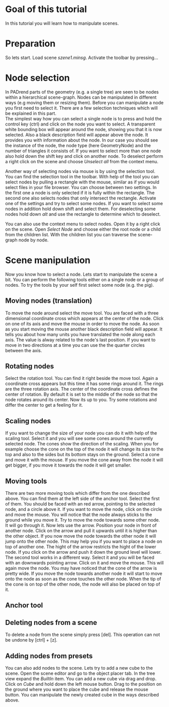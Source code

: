 <!------------------------------------------------------------------------------------------------
This work is licensed under the Creative Commons Attribution-ShareAlike 4.0 International License.
 To view a copy of this license, visit http://creativecommons.org/licenses/by-sa/4.0/.
------------------------------------------------------------------------------------------------->

# Goal of this tutorial
In this tutorial you will learn how to manipulate scenes.

# Preparation
So lets start.
Load scene _szene1.minsg_.
Activate the toolbar by pressing... <!--TODO which key is needed?-->

# Node selection
In PADrend parts of the geometry (e.g. a single tree) are seen to be nodes within a hierarchical scene-graph. 
Nodes can be manipulated in different ways (e.g moving them or resizing them).
Before you can manipulate a node you first need to select it.
There are a few selection techniques which will be explained in this part.   
The simplest way how you can select a single node is to press and hold the control key (ctrl) and click on the node you want to select.
A transparent white bounding box will appear around the node, showing you that it is now selected.
Also a black description field will appear above the node.
It provides you with information about the node.
In our case you should see the instance of the node, the node type (here GeometryNode) and the number of triangles it consists of.
If you want to select more than one node also hold down the shift key and click on another node.
To deselect perform a right click on the scene and choose _Unselect all_ from the context menu. 

Another way of selecting nodes via mouse is by using the selection tool.
You can find the selection tool in the toolbar.
With help of the tool you can select nodes by pulling a rectangle with the mouse, similar as if you would select files in your file browser.
You can choose between two settings.
In the first one a node is only selected if it is fully within the rectangle.
The second one also selects nodes that only intersect the rectangle.
Activate one of the settings and try to select some nodes.
If you want to select some nodes in addition hold down shift and select them.
For deselecting some nodes hold down _alt_ and use the rectangle to determine which to deselect.  

You can also use the context menu to select nodes.
Open it by a right click on the scene.
Open _Select Node_ and choose either the root node or a child from the children list.
With the children list you can traverse the scene-graph node by node.

# Scene manipulation
Now you know how to select a node.
Lets start to manipulate the scene a bit.
You can perform the following tools either on a single node or a group of nodes.
To try the tools by your self first select some node (e.g. the pig).

## Moving nodes (translation)
To move the node around select the move tool.
You are faced with a three dimensional coordinate cross which appears at the center of the node.
Click on one of its axis and move the mouse in order to move the node.
As soon as you start moving the mouse another black description field will appear.
It tells you about how many units you have translated the node along each axis.
The value is alway related to the node's last position.
If you want to move in two directions at a time you can use the the quarter circles between the axis.

## Rotating nodes
Select the rotation tool.
You can find it right beside the move tool.
Again a coordinate cross appears but this time it has some rings around it.
The rings are the three rotation axis.
The center of the coordinate cross defines the center of rotation.
By default it is set to the middle of the node so that the node rotates around its center.
Now its up to you.
Try some rotations and differ the center to get a feeling for it.

## Scaling nodes
If you want to change the size of your node you can do it with help of the scaling tool.
Select it and you will see some cones around the currently selected node. 
The cones show the direction of the scaling.
When you for example choose the cone on the top of the node it will change its size to the top and also to the sides but its bottom stays on the ground.
Select a cone and move it with the mouse.
If you move the cone away from the node it will get bigger, if you move it towards the node it will get smaller.

<!-- TODO put correct name here -->
## Moving tools 
There are two more moving tools which differ from the one described above.
You can find them at the left side of the anchor tool.
Select the first of them. 
You should be faced with an red arrow, pointing to the selected node, and a circle above it.
If you want to move the node, click on the circle and move the mouse.
You will notice that the node always sticks to the ground while you move it.
Try to move the node towards some other node.
It will go through it.
Now lets use the arrow.
Position your node in front of another node.
Click on the arrow and pull it upwards until it is higher than the other object.
If you now move the node towards the other node it will jump onto the other node.
This may help you if you want to place a node on top of another one.
The hight of the arrow restricts the hight of the lower node.
If you click on the arrow and push it down the ground level will lower.   
The second tool works in a different way.
Select it and you will be faced with an downwards pointing arrow.
Click on it and move the mouse.
This will again move the node.
You may have noticed that the cone of the arrow is pretty wide.
If you move the node towards another node it will start to move onto the node as soon as the cone touches the other node.
When the tip of the cone is on top of the other node, the node will also be placed on top of it. 

<!--TODO so what is this thing doing?-->
## Anchor tool

## Deleting nodes from a scene
To delete a node from the scene simply press [del].
This operation can not be undone by [ctrl] + [z].

## Adding nodes from presets
You can also add nodes to the scene.
Lets try to add a new cube to the scene.
Open the scene editor and go to the object placer tab.
In the tree view expand the _BuiltIn_ item.
You can add a new cube via drag and drop.
Click on _Cube_ and hold down the left mouse button.
Drag to the position on the ground where you want to place the cube and release the mouse button.
You can manipulate the newly created cube in the ways described above.
